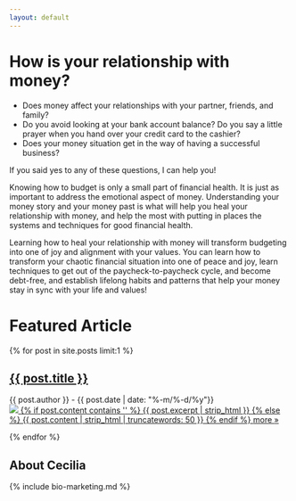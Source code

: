 ```yaml
---
layout: default
---
```


<!-- Main ask -->
<h1>How is your relationship with money?</h1>
<ul>
  <li>Does money affect your relationships with your partner, friends, and family?</li>
  <li>Do you avoid looking at your bank account balance? Do you say a little prayer when you hand over your credit card to the cashier?</li>
  <li>Does your money situation get in the way of having a successful business?</li>
</ul>

If you said yes to any of these questions, I can help you!

Knowing how to budget is only a small part of financial health. It is just as important to address the emotional aspect of money. Understanding your money story and your money past is what will help you heal your relationship with money, and help the most with putting in places the systems and techniques for good financial health.

Learning how to heal your relationship with money will transform budgeting into one of joy and alignment with your values. You can learn how to transform your chaotic financial situation into one of peace and joy, learn techniques to get out of the paycheck-to-paycheck cycle, and become debt-free, and establish lifelong habits and patterns that help your money stay in sync with your life and values!


<!-- Articles -->
<h1>Featured Article</h1>
<article id="featured-post">
  {% for post in site.posts limit:1 %}
    <h2><a href="{{ post.url }}">{{ post.title }}</a></h2>
    <summary class="byline">
      {{ post.author }} - 
      {{ post.date | date: "%-m/%-d/%y"}}
    </summary>
    <a class="featured-post-link" href="{{ post.url }}">
      <img class="featured-image" src="{{ site.url }}/assets/images/{{ post.image }}" />
      {% if post.content contains '<!--more-->' %}
        {{ post.excerpt | strip_html }}
      {% else %}
        {{ post.content | strip_html | truncatewords: 50 }}
      {% endif %}
    </a>
    <a class="button inline" href="{{ post.url }}">more <span class="symbol">»</span></a>

  {% endfor %}
</article>

<h2>About Cecilia</h2>

{% include bio-marketing.md %}
